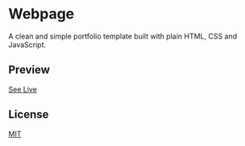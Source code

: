 # Webpage

A clean and simple portfolio template built with plain HTML, CSS and JavaScript.

## Preview

[See Live](https://mank-isnoob.github.io/personal-webpage/)

## License

[MIT](https://choosealicense.com/licenses/mit/)
